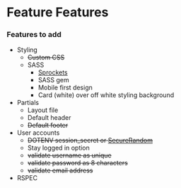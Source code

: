 # Feature Features  

### Features to add 
- Styling
    - ~~Custom CSS~~
    - SASS
        - [Sprockets](http://recipes.sinatrarb.com/p/asset_management/sprockets#article)
        - SASS gem
        - Mobile first design
        - Card (white) over off white styling background 
- Partials
    - Layout file
    - Default header
    - ~~Default footer~~
- User accounts
    - ~~DOTENV session_secret or [SecureRandom](https://github.com/sinatra/sinatra/issues/1187)~~
    - Stay logged in option 
    - ~~validate username as unique~~
    - ~~validate password as 8 characters~~
    - ~~validate email address~~
- RSPEC